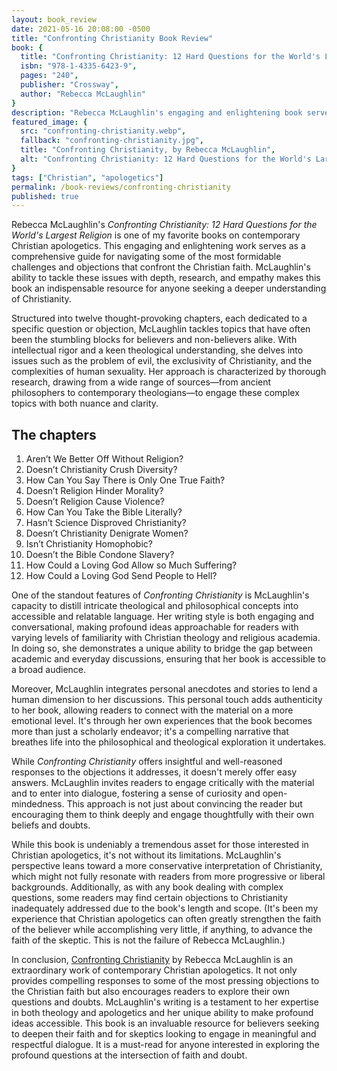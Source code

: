 ```yaml
---
layout: book_review
date: 2021-05-16 20:08:00 -0500
title: "Confronting Christianity Book Review"
book: {
  title: "Confronting Christianity: 12 Hard Questions for the World's Largest Religion",
  isbn: "978-1-4335-6423-9",
  pages: "240",
  publisher: "Crossway",
  author: "Rebecca McLaughlin"
}
description: "Rebecca McLaughlin's engaging and enlightening book serves as a comprehensive guide for navigating some of the most formidable challenges and objections that confront the Christian faith."
featured_image: {
  src: "confronting-christianity.webp",
  fallback: "confronting-christianity.jpg",
  title: "Confronting Christianity, by Rebecca McLaughlin",
  alt: "Confronting Christianity: 12 Hard Questions for the World's Largest Religion"
}
tags: ["Christian", "apologetics"]
permalink: /book-reviews/confronting-christianity
published: true
---
```


Rebecca McLaughlin's *Confronting Christianity: 12 Hard Questions for the World's Largest Religion* is one of my favorite books on contemporary Christian apologetics. This engaging and enlightening work serves as a comprehensive guide for navigating some of the most formidable challenges and objections that confront the Christian faith. McLaughlin's ability to tackle these issues with depth, research, and empathy makes this book an indispensable resource for anyone seeking a deeper understanding of Christianity.

Structured into twelve thought-provoking chapters, each dedicated to a specific question or objection, McLaughlin tackles topics that have often been the stumbling blocks for believers and non-believers alike. With intellectual rigor and a keen theological understanding, she delves into issues such as the problem of evil, the exclusivity of Christianity, and the complexities of human sexuality. Her approach is characterized by thorough research, drawing from a wide range of sources&mdash;from ancient philosophers to contemporary theologians&mdash;to engage these complex topics with both nuance and clarity.

## The chapters

1. Aren’t We Better Off Without Religion?
2. Doesn’t Christianity Crush Diversity?
3. How Can You Say There is Only One True Faith?
4. Doesn’t Religion Hinder Morality?
5. Doesn’t Religion Cause Violence?
6. How Can You Take the Bible Literally?
7. Hasn’t Science Disproved Christianity?
8. Doesn’t Christianity Denigrate Women?
9. Isn’t Christianity Homophobic?
10. Doesn’t the Bible Condone Slavery?
11. How Could a Loving God Allow so Much Suffering?
12. How Could a Loving God Send People to Hell?

One of the standout features of *Confronting Christianity* is McLaughlin's capacity to distill intricate theological and philosophical concepts into accessible and relatable language. Her writing style is both engaging and conversational, making profound ideas approachable for readers with varying levels of familiarity with Christian theology and religious academia. In doing so, she demonstrates a unique ability to bridge the gap between academic and everyday discussions, ensuring that her book is accessible to a broad audience.

Moreover, McLaughlin integrates personal anecdotes and stories to lend a human dimension to her discussions. This personal touch adds authenticity to her book, allowing readers to connect with the material on a more emotional level. It's through her own experiences that the book becomes more than just a scholarly endeavor; it's a compelling narrative that breathes life into the philosophical and theological exploration it undertakes.

While *Confronting Christianity* offers insightful and well-reasoned responses to the objections it addresses, it doesn't merely offer easy answers. McLaughlin invites readers to engage critically with the material and to enter into dialogue, fostering a sense of curiosity and open-mindedness. This approach is not just about convincing the reader but encouraging them to think deeply and engage thoughtfully with their own beliefs and doubts.

While this book is undeniably a tremendous asset for those interested in Christian apologetics, it's not without its limitations. McLaughlin's perspective leans toward a more conservative interpretation of Christianity, which might not fully resonate with readers from more progressive or liberal backgrounds. Additionally, as with any book dealing with complex questions, some readers may find certain objections to Christianity inadequately addressed due to the book's length and scope. (It's been my experience that Christian apologetics can often greatly strengthen the faith of the believer while accomplishing very little, if anything, to advance the faith of the skeptic. This is not the failure of Rebecca McLaughlin.)

In conclusion, <a href="https://www.crossway.org/books/confronting-christianity-hcj/" target="_blank" class="italic">Confronting Christianity</a> by Rebecca McLaughlin is an extraordinary work of contemporary Christian apologetics. It not only provides compelling responses to some of the most pressing objections to the Christian faith but also encourages readers to explore their own questions and doubts. McLaughlin's writing is a testament to her expertise in both theology and apologetics and her unique ability to make profound ideas accessible. This book is an invaluable resource for believers seeking to deepen their faith and for skeptics looking to engage in meaningful and respectful dialogue. It is a must-read for anyone interested in exploring the profound questions at the intersection of faith and doubt.